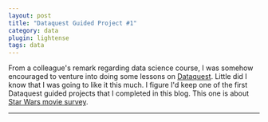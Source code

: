 ```yaml
---
layout: post
title: "Dataquest Guided Project #1"
category: data
plugin: lightense
tags: data
---
```

From a colleague's remark regarding data science course, I was somehow encouraged to venture into doing some lessons on [Dataquest](https://dataquest.io). Little did I know that I was going to like it this much.
I figure I'd keep one of the first Dataquest guided projects that I completed in this blog. This one is about [Star Wars movie survey](https://nbviewer.jupyter.org/urls/community.dataquest.io/uploads/short-url/6dRDpeZHZCHxZUwyDrGKo3DMrcv.ipynb).

---
